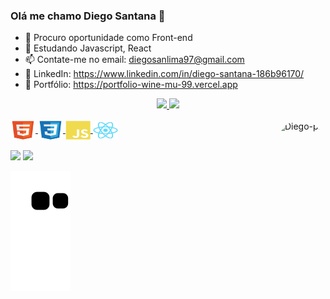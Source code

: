 ### Olá me chamo Diego Santana 👋

- 🔭 Procuro oportunidade como Front-end
- 🌱 Estudando Javascript, React
- 📫 Contate-me no email: diegosanlima97@gmail.com
- 👔 LinkedIn: https://www.linkedin.com/in/diego-santana-186b96170/
- 🎫 Portfólio: https://portfolio-wine-mu-99.vercel.app

<div align="center">
  <a href="https://github.com/diegosan7p">
  <img height="170em" src="https://github-readme-stats.vercel.app/api?username=diegosan7p&show_icons=true&theme=gruvbox&include_all_commits=true&count_private=true"/>
  <img height="170em" src="https://github-readme-stats.vercel.app/api/top-langs/?username=diegosan7p&layout=compact&langs_count=7&theme=gruvbox"/>
</div>
  <div style="display: inline_block"><br>
  <img align="center" alt="Diego-HTML" height="30" width="40" src="https://raw.githubusercontent.com/devicons/devicon/master/icons/html5/html5-original.svg">
  <img align="center" alt="Diego-CSS" height="30" width="40" src="https://raw.githubusercontent.com/devicons/devicon/master/icons/css3/css3-original.svg">
  <img align="center" alt="Diego-Js" height="30" width="40" src="https://raw.githubusercontent.com/devicons/devicon/master/icons/javascript/javascript-plain.svg">
  <img align="center" alt="Diego-React" height="30" width="40" src="https://raw.githubusercontent.com/devicons/devicon/master/icons/react/react-original.svg">
  <img align="right" alt="Diego-pic" height="150" style="border-radius:50px;" src="https://cdn.discordapp.com/attachments/655761274545897525/988508266906648626/download20220601151727.png">
</div>
    </br>
  <div> 
  <a href = "mailto:diegosanlima97@gmail.com"><img src="https://img.shields.io/badge/-Gmail-%23333?style=for-the-badge&logo=gmail&logoColor=white" target="_blank"></a>
  <a href="https://www.linkedin.com/in/diego-santana-186b96170/" target="_blank"><img src="https://img.shields.io/badge/-LinkedIn-%230077B5?style=for-the-badge&logo=linkedin&logoColor=white" target="_blank"></a> 
 
  ![Snake animation](https://github.com/diegosan7p/diegosan7p/blob/output/github-contribution-grid-snake.svg)
 
</div>
